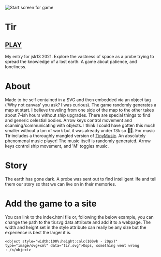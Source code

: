 ![Start screen for game](https://vivianeasley.github.io/tir/screenshot.png)

# Tir

## [PLAY](https://vivianeasley.github.io/tir/)

My entry for jsk13 2021. Explore the vastness of space as a probe trying to spread the knowledge of a lost earth. A game about patience, and loneliness.

# About
Made to be self contained in a SVG and then embedded via an object tag ('Why not canvas' you ask? I was curious). The game randomly generates a map at start. I believe traveling from one side of the map to the other takes about 7-ish hours without ship upgrades. There are special things to find and generic celestial bodies. Arrow keys control movement and scanning/communicating with objects. I think I could have gotten this much smaller without a ton of work but it was already under 13k so 🤷‍♀️. For music Tir includes a thoroughly mangled version of [TinyMusic](https://github.com/kevincennis/TinyMusic). An absolutely phenomenal music player! The music itself is randomly generated. Arrow keys control ship movement, and 'M' toggles music.

# Story
The earth has gone dark. A probe was sent out to find intelligent life and tell them our story so that we can live on in their memories.

# Add the game to a site
You can link to the index.html file or, following the below example, you can change the path to the tir.svg data attribute and add it to a webpage. The width and height set in the style attribute can really be any size but the experience is best the larger it is.
```
<object style="width:100%;height:calc(100vh - 20px)" type="image/svg+xml" data="tir.svg">Oops, something went wrong :-/</object>
```
